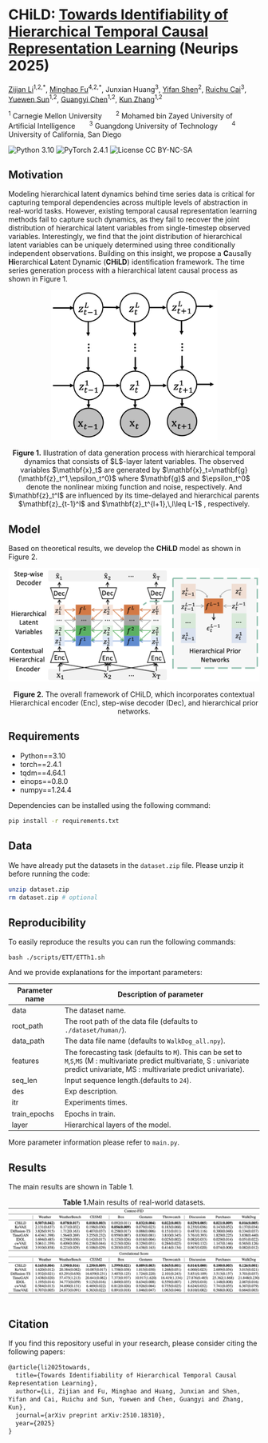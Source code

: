 # CHiLD: [Towards Identifiability of Hierarchical Temporal Causal Representation Learning](https://arxiv.org/abs/2510.18310) (Neurips 2025)

[Zijian Li](https://scholar.google.com/citations?user=j3ilESoAAAAJ)<sup>1,2,\*</sup>, [Minghao Fu](https://minghaofu.github.io/)<sup>4,2,\*</sup>, Junxian Huang<sup>3</sup>, [Yifan Shen](https://sanshuiii.github.io/about/)<sup>2</sup>, [Ruichu Cai](https://ruichucai.github.io/)<sup>3</sup>, [Yuewen Sun](https://yuewen-sun.github.io/)<sup>1,2</sup>, [Guangyi Chen](https://chengy12.github.io/)<sup>1,2</sup>, [Kun Zhang](https://www.andrew.cmu.edu/user/kunz1/)<sup>1,2</sup> 

<sup>1</sup> Carnegie Mellon University  <sup>2</sup> Mohamed bin Zayed University of Artificial Intelligence  <sup>3</sup> Guangdong University of Technology  <sup>4</sup> University of California, San Diego  

![Python 3.10](https://img.shields.io/badge/python-3.10-green.svg?style=plastic)
![PyTorch 2.4.1](https://img.shields.io/badge/PyTorch%20-%23EE4C2C.svg?style=plastic)
![License CC BY-NC-SA](https://img.shields.io/badge/license-CC_BY--NC--SA--green.svg?style=plastic)



## Motivation

Modeling hierarchical latent dynamics behind time series data is critical for capturing temporal dependencies across multiple levels of abstraction in real-world tasks. However, existing temporal causal representation learning methods fail to capture such dynamics, as they fail to recover the joint distribution of hierarchical latent variables from single-timestep observed variables. Interestingly, we find that the joint distribution of hierarchical latent variables can be uniquely determined using three conditionally independent observations. Building on this insight, we propose a **C**ausally **Hi**erarchical **L**atent Dynamic (**CHiLD**) identification framework. The time series generation process with a hierarchical latent causal process as shown in Figure 1.

<p align="center">
<img src="./pic/data_generation.png" height="300" alt="" align="center" />
<br><br>
<b>Figure 1.</b> Illustration of data generation process with hierarchical temporal dynamics 
that consists of $L$-layer latent variables. 
The observed variables $\mathbf{x}_t$ are generated by $\mathbf{x}_t=\mathbf{g}(\mathbf{z}_t^1,\epsilon_t^0)$ where $\mathbf{g}$ and $\epsilon_t^0$ denote the nonlinear mixing function and noise, respectively. 
And $\mathbf{z}_t^l$ are influenced by its time-delayed and hierarchical parents $\mathbf{z}_{t-1}^l$ and $\mathbf{z}_t^{l+1},\,l\leq L-1$ , respectively.
</p>

## Model

Based on theoretical results, we develop the **CHiLD** model as shown in Figure 2.

<p align="center">
<img src="./pic/model.png" alt="" align=center />
<br><br>
<b>Figure 2.</b> The overall framework of CHiLD, which incorporates contextual Hierarchical encoder (Enc), step-wise decoder (Dec), and hierarchical prior networks.

## Requirements

- Python==3.10
- torch==2.4.1
- tqdm==4.64.1
- einops==0.8.0
- numpy==1.24.4

Dependencies can be installed using the following command:
```bash
pip install -r requirements.txt
```

## Data

We have already put the datasets in the `dataset.zip` file. Please unzip it before running the code:

```bash
unzip dataset.zip
rm dataset.zip # optional
```

## Reproducibility

To easily reproduce the results you can run the following commands:
```shell
bash ./scripts/ETT/ETTh1.sh
```

And we provide explanations for the important parameters:

| Parameter name | Description of parameter                                                                                                                                                                  |
|----------------|-------------------------------------------------------------------------------------------------------------------------------------------------------------------------------------------|
| data           | The dataset name.                                                                                                                                                                         |
| root_path      | The root path of the data file (defaults to `./dataset/human/`).                                                                                                                          |
| data_path      | The data file name (defaults to `WalkDog_all.npy`).                                                                                                                                       |
| features       | The forecasting task (defaults to `M`). This can be set to `M`,`S`,`MS` (M : multivariate predict multivariate, S : univariate predict univariate, MS : multivariate predict univariate). |
| seq_len        | Input sequence length.(defaults to `24`).                                                                                                                                                 |
| des            | Exp description.                                                                                                                                                                          |
| itr            | Experiments times.                                                                                                                                                                        |
| train_epochs   | Epochs in train.                                                                                                                                                                          |
| layer          | Hierarchical layers of the model.                                                                                                                                                         |

More parameter information please refer to `main.py`.

## Results

The main results are shown in Table 1.

<p align="center">
<b>Table 1.</b>Main results of real-world datasets.<br>
<img src="./pic/results.png"  alt="" align="center" />
<br><br>
</p>

## Citation

If you find this repository useful in your research, please consider citing the following papers:
```
@article{li2025towards,
  title={Towards Identifiability of Hierarchical Temporal Causal Representation Learning},
  author={Li, Zijian and Fu, Minghao and Huang, Junxian and Shen, Yifan and Cai, Ruichu and Sun, Yuewen and Chen, Guangyi and Zhang, Kun},
  journal={arXiv preprint arXiv:2510.18310},
  year={2025}
}
```
